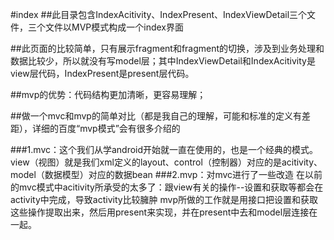 #index
##此目录包含IndexAcitivity、IndexPresent、IndexViewDetail三个文件，三个文件以MVP模式构成一个index界面

##此页面的比较简单，只有展示fragment和fragment的切换，涉及到业务处理和数据比较少，所以就没有写model层；其中IndexViewDetail和IndexAcitivity是view层代码，IndexPresent是present层代码。

##mvp的优势：代码结构更加清晰，更容易理解；

##做一个mvc和mvp的简单对比（都是我自己的理解，可能和标准的定义有差距），详细的百度“mvp模式”会有很多介绍的

###1.mvc：这个我们从学android开始就一直在使用的，也是一个经典的模式。
    view（视图）就是我们xml定义的layout、control（控制器）对应的是acitivity、model（数据模型）对应的数据bean
###2.mvp：对mvc进行了一些改造
    在以前的mvc模式中acitivity所承受的太多了：跟view有关的操作--设置和获取等都会在activity中完成，导致activity比较臃肿
    mvp所做的工作就是用接口把设置和获取这些操作提取出来，然后用present来实现，并在present中去和model层连接在一起。

##